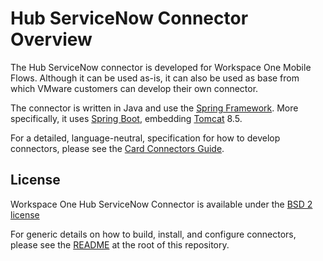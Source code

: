 # Hub ServiceNow Connector Overview

The Hub ServiceNow connector is developed for Workspace One Mobile Flows. Although it can be used as-is, it can also be used as base from which VMware customers can develop their own connector.

The connector is written in Java and use the [Spring Framework](https://spring.io/). More specifically, it uses
[Spring Boot](https://projects.spring.io/spring-boot/), embedding [Tomcat](http://tomcat.apache.org/) 8.5.

For a detailed, language-neutral, specification for how to develop connectors, please see the
[Card Connectors Guide](https://github.com/vmware-samples/card-connectors-guide).

## License

Workspace One Hub ServiceNow Connector is available under the [BSD 2 license](https://github.com/vmware/connectors-workspace-one/blob/master/LICENSE.txt)

For generic details on how to build, install, and configure connectors, please see the [README](https://github.com/vmware/connectors-workspace-one/blob/master/README.md) at the root of this repository.

